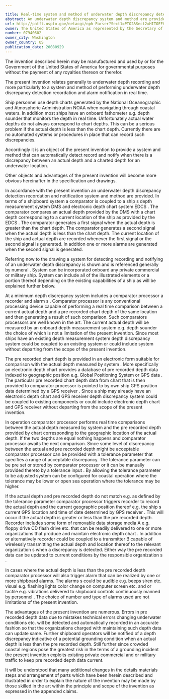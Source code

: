 ```yaml
---

title: Real-time system and method of underwater depth discrepancy detection, recordation and alarm notification
abstract: An underwater depth discrepancy system and method are provided. A comparator compares an actual underwater depth with a predetermined/prerecorded chart depth corresponding to a current location corresponding to the location of the actual underwater depth. A first signal is generated when the actual underwater depth is greater than the chart depth while a second signal is generated when the actual underwater depth is less than the chart depth. The current location and actual underwater depth are recorded whenever the first or second signal is generated. In addition, one or more alarms are generated when the second signal is generated.
url: http://patft.uspto.gov/netacgi/nph-Parser?Sect1=PTO2&Sect2=HITOFF&p=1&u=%2Fnetahtml%2FPTO%2Fsearch-adv.htm&r=1&f=G&l=50&d=PALL&S1=07940602&OS=07940602&RS=07940602
owner: The United States of America as represented by the Secretary of the Navy
number: 07940602
owner_city: Washington
owner_country: US
publication_date: 20080929
---
```

The invention described herein may be manufactured and used by or for the Government of the United States of America for governmental purposes without the payment of any royalties thereon or therefor.

The present invention relates generally to underwater depth recording and more particularly to a system and method of performing underwater depth discrepancy detection recordation and alarm notification in real time.

Ship personnel use depth charts generated by the National Oceanographic and Atmospheric Administration NOAA when navigating through coastal waters. In addition most ships have an onboard fathometer e.g. depth sounder that monitors the depth in real time. Unfortunately actual water depths do not always correspond to chart depths. This can be a serious problem if the actual depth is less than the chart depth. Currently there are no automated systems or procedures in place that can record such discrepancies.

Accordingly it is an object of the present invention to provide a system and method that can automatically detect record and notify when there is a discrepancy between an actual depth and a charted depth for an underwater location.

Other objects and advantages of the present invention will become more obvious hereinafter in the specification and drawings.

In accordance with the present invention an underwater depth discrepancy detection recordation and notification system and method are provided. In terms of a shipboard system a comparator is coupled to a ship s depth measurement system DMS and electronic depth chart system EDCS . The comparator compares an actual depth provided by the DMS with a chart depth corresponding to a current location of the ship as provided by the EDCS . The comparator generates a first signal when the actual depth is greater than the chart depth. The comparator generates a second signal when the actual depth is less than the chart depth. The current location of the ship and actual depth are recorded whenever the first signal or the second signal is generated. In addition one or more alarms are generated when the second signal is generated.

Referring now to the drawing a system for detecting recording and notifying of an underwater depth discrepancy is shown and is referenced generally by numeral . System can be incorporated onboard any private commercial or military ship. System can include all of the illustrated elements or a portion thereof depending on the existing capabilities of a ship as will be explained further below.

At a minimum depth discrepancy system includes a comparator processor a recorder and alarm s . Comparator processor is any conventional processing device capable of performing a real time comparison between a current actual depth and a pre recorded chart depth of the same location and then generating a result of such comparison. Such comparators processors are well known in the art. The current actual depth will be measured by an onboard depth measurement system e.g. depth sounder the choice of which is not a limitation of the present invention. Since most ships have an existing depth measurement system depth discrepancy system could be coupled to an existing system or could include system without departing from the scope of the present invention.

The pre recorded chart depth is provided in an electronic form suitable for comparison with the actual depth measured by system . More specifically an electronic depth chart provides a database of pre recorded depth data indexed to geographic position e.g. Global Positioning System or GPS data . The particular pre recorded chart depth data from chart that is then provided to comparator processor is pointed to by own ship GPS position data determined by a GPS receiver . Since a ship may already have an electronic depth chart and GPS receiver depth discrepancy system could be coupled to existing components or could include electronic depth chart and GPS receiver without departing from the scope of the present invention.

In operation comparator processor performs real time comparisons between the actual depth measured by system and the pre recorded depth provided by chart corresponding to the geographic location of the actual depth. If the two depths are equal nothing happens and comparator processor awaits the next comparison. Since some level of discrepancy between the actual and pre recorded depth might be acceptable comparator processor can be provided with a tolerance parameter that specifies a range of acceptable discrepancy. The tolerance parameter can be pre set or stored by comparator processor or it can be manually provided thereto by a tolerance input . By allowing the tolerance parameter to be adjusted system can be configured for coastal operation where the tolerance may be lower or open sea operation where the tolerance may be higher.

If the actual depth and pre recorded depth do not match e.g. as defined by the tolerance parameter comparator processor triggers recorder to record the actual depth and the current geographic position thereof e.g. the ship s current GPS location and time of date determined by GPS receiver . This will occur if the actual depth is greater or less than the pre recorded depth. Recorder includes some form of removable data storage media A e.g. floppy drive CD flash drive etc. that can be readily delivered to one or more organizations that produce and maintain electronic depth chart . In addition or alternatively recorder could be coupled to a transmitter B capable of wirelessly transmitting the actual depth and location thereof to the relevant organization s when a discrepancy is detected. Either way the pre recorded data can be updated to current conditions by the responsible organization s .

In cases where the actual depth is less than the pre recorded depth comparator processor will also trigger alarm that can be realized by one or more shipboard alarms. The alarms s could be audible e.g. beeps siren etc. visual e.g. flashing lights color change on computer screen etc. and or tactile e.g. vibrations delivered to shipboard controls continuously manned by personnel . The choice of number and type of alarms used are not limitations of the present invention.

The advantages of the present invention are numerous. Errors in pre recorded depth data due to mistakes technical errors changing underwater conditions etc. will be detected and automatically recorded in an accurate fashion so that the organizations charged with maintaining such depth data can update same. Further shipboard operators will be notified of a depth discrepancy indicative of a potential grounding condition when an actual depth is less than the pre recorded depth. Still further since crowded coastal regions pose the greatest risk in the terms of a grounding incident the present invention exploits existing private commercial and or military traffic to keep pre recorded depth data current.

It will be understood that many additional changes in the details materials steps and arrangement of parts which have been herein described and illustrated in order to explain the nature of the invention may be made by those skilled in the art within the principle and scope of the invention as expressed in the appended claims.


